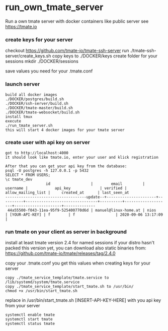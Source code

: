 # run_own_tmate_server
Run a own tmate server with docker containers
like public server see https://tmate.io

### create keys for your server

checkout https://github.com/tmate-io/tmate-ssh-server
run ./tmate-ssh-server/create_keys.sh 
copy keys to ./DOCKER/keys
create folder for your sessions
mkdir ./DOCKER/sessions

save values you need for your .tmate.conf

### launch server
```
build all docker images
./DOCKER/postgres/build.sh
./DOCKER/ssh-server/build.sh
./DOCKER/tmate-master/build.sh
./DOCKER/tmate-websocket/build.sh
install tmux
execute
./run_tmate_server.sh
this will start 4 docker images for your tmate server
```

### create user with api key on server
```
got to http://localhost:4000 
it should look like tmate.io, enter your user and klick registration

After that you can get your api key from the database:
psql -U postgres -h 127.0.0.1 -p 5432
SELECT * FROM USERS;
\c tmate_dev
                  id                  |        email         | username |            api_key             | verified | allow_mailing_list |     created_at      | last_seen_at 
------------------------------------update--+----------------------+----------+--------------------------------+----------+--------------------+---------------------+--------------
 44a55500-f043-11ea-95f9-525400770d6d | manuel@linux-home.at | nios     | [YOUR-API-KEY] | f        | f                  | 2020-09-06 13:17:09 | 
 ```

### run tmate on your client as server in background

install at least tmate version 2.4 for named sessions
if your distro hasn't packed this version yet, you can download also static binaries from:
https://github.com/tmate-io/tmate/releases/tag/2.4.0

copy your .tmate.conf you get this values when creating keys for your server

```
copy ./tmate_service_template/tmate.service to /lib/systemd/system/tmate.service
copy ./tmate_service_template/start_tmate.sh to /usr/bin/
chmod +x /usr/bin/start_tmate.sh 
```
replace in /usr/bin/start_tmate.sh [INSERT-API-KEY-HERE] with you api key from your server
```
systemctl enable tmate
systemctl start tmate
systemctl status tmate
```
